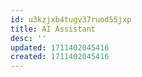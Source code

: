 ```yaml
---
id: u3kzjxb4tugv37ruod55jxp
title: AI Assistant
desc: ''
updated: 1711402045416
created: 1711402045416
---
```

